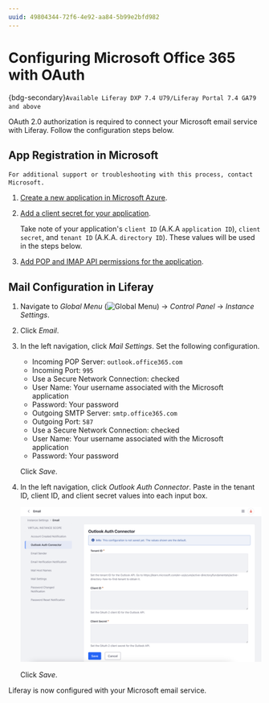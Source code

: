 ```yaml
---
uuid: 49804344-72f6-4e92-aa84-5b99e2bfd982
---
```

# Configuring Microsoft Office 365 with OAuth

{bdg-secondary}`Available Liferay DXP 7.4 U79/Liferay Portal 7.4 GA79 and above`

OAuth 2.0 authorization is required to connect your Microsoft email service with Liferay. Follow the configuration steps below.

## App Registration in Microsoft

```{note}
For additional support or troubleshooting with this process, contact Microsoft.
```

1. [Create a new application in Microsoft Azure](https://learn.microsoft.com/en-us/azure/active-directory/develop/quickstart-register-app). 

1. [Add a client secret for your application](https://learn.microsoft.com/en-us/azure/active-directory/develop/quickstart-register-app#add-a-client-secret).

    Take note of your application's `client ID` (A.K.A `application ID`), `client secret`, and `tenant ID` (A.K.A. `directory ID`). These values will be used in the steps below.

1. [Add POP and IMAP API permissions for the application](https://learn.microsoft.com/en-us/exchange/client-developer/legacy-protocols/how-to-authenticate-an-imap-pop-smtp-application-by-using-oauth#add-the-pop-and-imap-permissions-to-your-aad-application).

## Mail Configuration in Liferay

1. Navigate to _Global Menu_ (![Global Menu](../../../images/icon-applications-menu.png)) &rarr; _Control Panel_ &rarr; _Instance Settings_. 

1. Click _Email_.

1. In the left navigation, click _Mail Settings_. Set the following configuration.

   * Incoming POP Server: `outlook.office365.com`
   * Incoming Port: `995`
   * Use a Secure Network Connection: checked
   * User Name: Your username associated with the Microsoft application
   * Password: Your password
   * Outgoing SMTP Server: `smtp.office365.com`
   * Outgoing Port: `587`
   * Use a Secure Network Connection: checked
   * User Name: Your username associated with the Microsoft application
   * Password: Your password

    Click _Save_.

1. In the left navigation, click _Outlook Auth Connector_. Paste in the tenant ID, client ID, and client secret values into each input box.

    ![Paste in the tenant ID, client ID, and client secret values into each input box.](./configuring-office-365-with-oauth/images/01.png)

    Click _Save_.

Liferay is now configured with your Microsoft email service.



